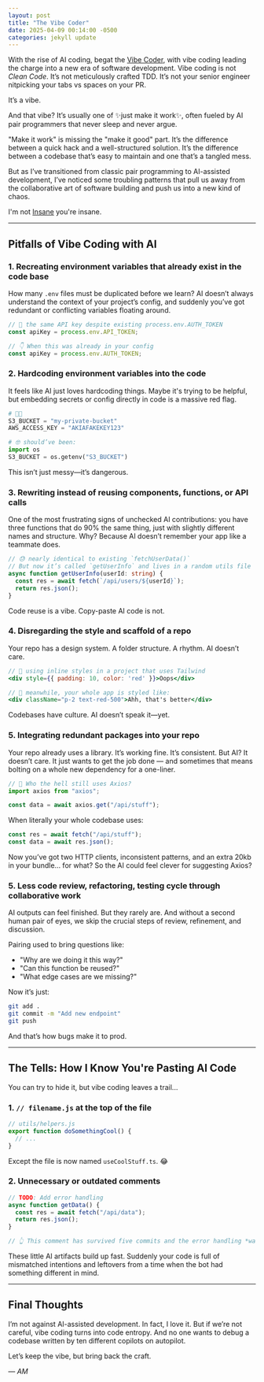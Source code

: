 ```yaml
---
layout: post
title: "The Vibe Coder"
date: 2025-04-09 00:14:00 -0500
categories: jekyll update
---
```


With the rise of AI coding, begat the [Vibe Coder](https://serce.me/posts/2025-31-03-there-is-no-vibe-engineering), with vibe coding leading the charge into a new era of software development. Vibe coding is not _Clean Code_. It’s not meticulously crafted TDD. It’s not your senior engineer nitpicking your tabs vs spaces on your PR.

It’s a vibe.

And that vibe? It’s usually one of ✨just make it work✨, often fueled by AI pair programmers that never sleep and never argue.

"Make it work" is missing the "make it good" part. It’s the difference between a quick hack and a well-structured solution. It’s the difference between a codebase that’s easy to maintain and one that’s a tangled mess.

But as I’ve transitioned from classic pair programming to AI-assisted development, I’ve noticed some troubling patterns that pull us away from the collaborative art of software building and push us into a new kind of chaos.

I'm not [Insane](https://0x1.pt/2025/04/06/the-insanity-of-being-a-software-engineer/) you're insane.

---

## Pitfalls of Vibe Coding with AI

### 1. Recreating environment variables that already exist in the code base

How many `.env` files must be duplicated before we learn? AI doesn’t always understand the context of your project’s config, and suddenly you’ve got redundant or conflicting variables floating around.

```js
// 😬 the same API key despite existing process.env.AUTH_TOKEN
const apiKey = process.env.API_TOKEN;

// 👇 When this was already in your config
const apiKey = process.env.AUTH_TOKEN;
```

### 2. Hardcoding environment variables into the code

It feels like AI just loves hardcoding things. Maybe it's trying to be helpful, but embedding secrets or config directly in code is a massive red flag.

```python
# 😵‍💫
S3_BUCKET = "my-private-bucket"
AWS_ACCESS_KEY = "AKIAFAKEKEY123"

# 🤓 should’ve been:
import os
S3_BUCKET = os.getenv("S3_BUCKET")
```

This isn’t just messy—it’s dangerous.

### 3. Rewriting instead of reusing components, functions, or API calls

One of the most frustrating signs of unchecked AI contributions: you have three functions that do 90% the same thing, just with slightly different names and structure. Why? Because AI doesn’t remember your app like a teammate does.

```ts
// 😓 nearly identical to existing `fetchUserData()`
// But now it’s called `getUserInfo` and lives in a random utils file
async function getUserInfo(userId: string) {
  const res = await fetch(`/api/users/${userId}`);
  return res.json();
}
```

Code reuse is a vibe. Copy-paste AI code is not.

### 4. Disregarding the style and scaffold of a repo

Your repo has a design system. A folder structure. A rhythm. AI doesn’t care.

```jsx
// 😬 using inline styles in a project that uses Tailwind
<div style={{ padding: 10, color: 'red' }}>Oops</div>

// 🧠 meanwhile, your whole app is styled like:
<div className="p-2 text-red-500">Ahh, that's better</div>
```

Codebases have culture. AI doesn’t speak it—yet.

### 5. Integrating redundant packages into your repo

Your repo already uses a library. It’s working fine. It’s consistent. But AI? It doesn’t care. It just wants to get the job done — and sometimes that means bolting on a whole new dependency for a one-liner.

```js
// 😬 Who the hell still uses Axios?
import axios from "axios";

const data = await axios.get("/api/stuff");
```

When literally your whole codebase uses:

```ts
const res = await fetch("/api/stuff");
const data = await res.json();
```

Now you’ve got two HTTP clients, inconsistent patterns, and an extra 20kb in your bundle... for what? So the AI could feel clever for suggesting Axios?

### 5. Less code review, refactoring, testing cycle through collaborative work

AI outputs can feel finished. But they rarely are. And without a second human pair of eyes, we skip the crucial steps of review, refinement, and discussion.

Pairing used to bring questions like:

- "Why are we doing it this way?"
- "Can this function be reused?"
- "What edge cases are we missing?"

Now it’s just:

```bash
git add .
git commit -m "Add new endpoint"
git push
```

And that’s how bugs make it to prod.

---

## The Tells: How I Know You're Pasting AI Code

You can try to hide it, but vibe coding leaves a trail...

### 1. `// filename.js` at the top of the file

```js
// utils/helpers.js
export function doSomethingCool() {
  // ...
}
```

Except the file is now named `useCoolStuff.ts`. 😂

### 2. Unnecessary or outdated comments

```ts
// TODO: Add error handling
async function getData() {
  const res = await fetch("/api/data");
  return res.json();
}

// 👆 This comment has survived five commits and the error handling *was* added four days ago.
```

These little AI artifacts build up fast. Suddenly your code is full of mismatched intentions and leftovers from a time when the bot had something different in mind.

---

## Final Thoughts

I’m not against AI-assisted development. In fact, I love it. But if we’re not careful, vibe coding turns into code entropy. And no one wants to debug a codebase written by ten different copilots on autopilot.

Let’s keep the vibe, but bring back the craft.

—
_AM_

